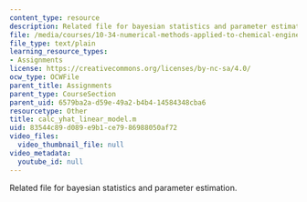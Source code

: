 ```yaml
---
content_type: resource
description: Related file for bayesian statistics and parameter estimation.
file: /media/courses/10-34-numerical-methods-applied-to-chemical-engineering-fall-2005/83544c89d089e9b1ce7986988050af72_calc_yhat_linear_model.m
file_type: text/plain
learning_resource_types:
- Assignments
license: https://creativecommons.org/licenses/by-nc-sa/4.0/
ocw_type: OCWFile
parent_title: Assignments
parent_type: CourseSection
parent_uid: 6579ba2a-d59e-49a2-b4b4-14584348cba6
resourcetype: Other
title: calc_yhat_linear_model.m
uid: 83544c89-d089-e9b1-ce79-86988050af72
video_files:
  video_thumbnail_file: null
video_metadata:
  youtube_id: null
---
```

Related file for bayesian statistics and parameter estimation.